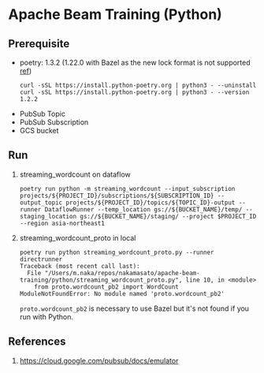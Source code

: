# Apache Beam Training (Python)

## Prerequisite

- poetry: 1.3.2 (1.22.0 with Bazel as the new lock format is not supported [ref](https://github.com/soniaai/rules_poetry/pull/23))
    ```
    curl -sSL https://install.python-poetry.org | python3 - --uninstall
    curl -sSL https://install.python-poetry.org | python3 - --version 1.2.2
    ```
- PubSub Topic
- PubSub Subscription
- GCS bucket

## Run


1. streaming_wordcount on dataflow

    ```
    poetry run python -m streaming_wordcount --input_subscription projects/${PROJECT_ID}/subscriptions/${SUBSCRIPTION_ID} --output_topic projects/${PROJECT_ID}/topics/${TOPIC_ID}-output --runner DataflowRunner --temp_location gs://${BUCKET_NAME}/temp/ --staging_location gs://${BUCKET_NAME}/staging/ --project $PROJECT_ID --region asia-northeast1
    ```
1. streaming_wordcount_proto in local
    ```
    poetry run python streaming_wordcount_proto.py --runner directrunner
    Traceback (most recent call last):
      File "/Users/m.naka/repos/nakamasato/apache-beam-training/python/streaming_wordcount_proto.py", line 10, in <module>
        from proto.wordcount_pb2 import WordCount
    ModuleNotFoundError: No module named 'proto.wordcount_pb2'
    ```

    `proto.wordcount_pb2` is necessary to use Bazel but it's not found if you run with Python.

## References
1. https://cloud.google.com/pubsub/docs/emulator

